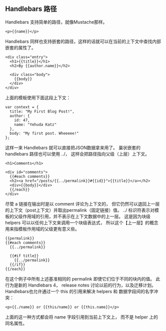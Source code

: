 Handlebars 路径
---

Handlebars 支持简单的路径，就像Mustache那样。   

	<p>{{name}}</p>
	
Handlebars 同样也支持嵌套的路径，这样的话就可以在当前的上下文中查找内部嵌套的属性了。   

	<div class="entry">
	  <h1>{{title}}</h1>
	  <h2>By {{author.name}}</h2>

	  <div class="body">
		{{body}}
	  </div>
	</div>
	
上面的模板使用下面这段上下文：   

	var context = {
	  title: "My First Blog Post!",
	  author: {
		id: 47,
		name: "Yehuda Katz"
	  },
	  body: "My first post. Wheeeee!"
	};
	
这样一来 Handlebars 就可以直接把JSON数据拿来用了。
巢状嵌套的 handlebars 路径也可以使用 ../， 这样会把路径指向父级（上层）上下文。   

	<h1>Comments</h1>

	<div id="comments">
	  {{#each comments}}
	  <h2><a href="/posts/{{../permalink}}#{{id}}">{{title}}</a></h2>
	  <div>{{body}}</div>
	  {{/each}}
	</div>
	
尽管 a 链接在输出时是以 comment 评论为上下文的， 但它仍然可以退回上一层的上下文（post上下文）并取出permalink（固定链接）值。
../ 标识符表示对模板的父级作用域的引用，并不表示在上下文数据中的上一层。 这是因为块级 helpers 可以以任何上下文来调用一个块级表达式， 所以这个【上一层】的概念用来指模板作用域的父级更有意义些。   

	{{permalink}}
	{{#each comments}}
	  {{../permalink}}

	  {{#if title}}
		{{../permalink}}
	  {{/if}}
	{{/each}}
	
在这个例子中所有上述基准相同的 permalink 即使它们位于不同的块内的值。 此行为是新的 Handlebars 4， release notes 讨论以前的行为，以及迁移计划。
Handlebars也允许通过一个 this 的引用来解决 helpers 和 数据字段间的名字冲突：   

	<p>{{./name}} or {{this/name}} or {{this.name}}</p>
	
上面的这一种方式都会将 name 字段引用到当前上下文上， 而不是 helper 上的同名属性。
